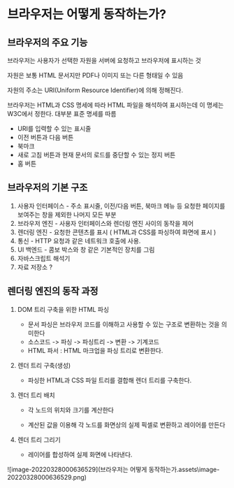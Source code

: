 # 브라우저는 어떻게 동작하는가?

## 브라우저의 주요 기능

브라우저는 사용자가 선택한 자원을 서버에 요청하고 브라우저에 표시하는 것

자원은 보통 HTML 문서지만 PDF나 이미지 또는 다른 형태일 수 있음

자원의 주소는  URI(Uniform Resource Identifier)에 의해 정해진다.

브라우저는 HTML과 CSS 명세에 따라 HTML 파일을 해석하여 표시하는데 이 명세는 W3C에서 정한다. 대부분 표준 명세를 따름

- URI를 입력할 수 있는 표시줄
- 이전 버튼과 다음 버튼
- 북마크
- 새로 고침 버튼과 현재 문서의 로드를 중단할 수 있는 정지 버튼
- 홈 버튼



## 브라우저의 기본 구조

1. 사용자 인터페이스 - 주소 표시줄, 이전/다음 버튼, 북마크 메뉴 등 요청한 페이지를 보여주는 창을 제외한 나머지 모든 부분
2. 브라우저 엔진 - 사용자 인터페이스와 렌더링 엔진 사이의 동작을 제어
3. 렌더링 엔진 - 요청한 콘텐츠를 표시 ( HTML과 CSS를 파싱하여 화면에 표시 )
4. 통신 - HTTP 요청과 같은 네트워크 호출에 사용.
5. UI 백엔드 - 콤보 박스와 창 같은 기본적인 장치를 그림
6. 자바스크립트 해석기
7. 자료 저장소 ?





## 렌더링 엔진의 동작 과정

1. DOM 트리 구축을 위한 HTML 파싱 

   - 문서 파싱은 브라우저 코드를 이해하고 사용할 수 있는 구조로 변환하는 것을 의미한다
   - 소스코드 -> 파싱 -> 파싱트리 -> 변환 -> 기계코드
   - HTML 파서 : HTML 마크업을 파싱 트리로 변환한다.

2. 렌더 트리 구축(생성)

   - 파싱한 HTML과 CSS 파일 트리를 결합해 렌더 트리를 구축한다.

3. 렌더 트리 배치

   - 각 노드의 위치와 크기를 계산한다

   - 계산된 값을 이용해 각 노드를 화면상의 실제 픽셀로 변환하고 레이어를 만든다

     

4. 렌더 트리 그리기

   - 레이어를 합성하여 실제 화면에 나타낸다.



![image-20220328000636529](브라우저는 어떻게 동작하는가.assets\image-20220328000636529.png)







